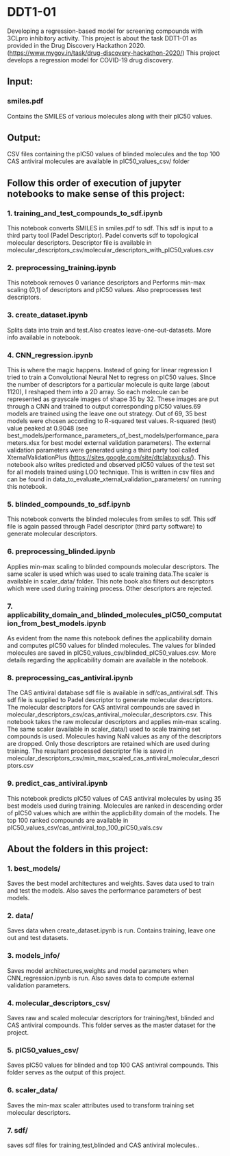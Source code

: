 # DDT1-01
Developing a regression-based model for screening compounds with 3CLpro inhibitory activity. This project is about the task DDT1-01 as provided in the Drug Discovery Hackathon 2020. (https://www.mygov.in/task/drug-discovery-hackathon-2020/)
This project develops a regression model for COVID-19 drug discovery.

## Input:

### smiles.pdf
Contains the SMILES of various molecules along with their pIC50 values.
## Output:
CSV files containing the pIC50 values of blinded molecules and the top 100 CAS antiviral molecules are available in pIC50_values_csv/ folder

## Follow this order of execution of jupyter notebooks to make sense of this project:

  ### 1. training_and_test_compounds_to_sdf.ipynb
  This notebook converts SMILES in smiles.pdf to sdf. This sdf is input to a third party tool (Padel Descriptor). Padel converts sdf to topological molecular descriptors. Descriptor file is available in molecular_descriptors_csv/molecular_descriptors_with_pIC50_values.csv
  
  ### 2. preprocessing_training.ipynb
  This notebook removes 0 variance descriptors and Performs min-max scaling (0,1) of descriptors and pIC50 values. Also preprocesses test descriptors.
  
  ### 3. create_dataset.ipynb
  Splits data into train and test.Also creates leave-one-out-datasets. More info available in notebook. 
  
  ### 4. CNN_regression.ipynb
  This is where the magic happens. Instead of going for linear regression I tried to train a Convolutional Neural Net to regress on pIC50 values. SInce the number of descriptors for a particular molecule is quite large (about 1120), I reshaped them into a 2D array. So each molecule can be represented as grayscale images of shape 35 by 32. These images are put through a CNN and trained to output corresponding pIC50 values.69 models are trained using the leave one out strategy. Out of 69, 35 best models were chosen according to R-squared test values. R-squared (test) value peaked at 0.9048 (see best_models/performance_parameters_of_best_models/performance_parameters.xlsx for best model external validation parameters). The external validation parameters were generated using a third party tool called XternalValidationPlus (https://sites.google.com/site/dtclabxvplus/). This notebook also writes predicted and observed pIC50 values of the test set for all models trained using LOO technique. This is written in csv files and can be found in data_to_evaluate_xternal_validation_parameters/ on running this notebook.
  
  ### 5. blinded_compounds_to_sdf.ipynb
  This notebook converts the blinded molecules from smiles to sdf. This sdf file is again passed through Padel descriptor (third party software) to generate molecular descriptors.
  
  ### 6. preprocessing_blinded.ipynb
  Applies min-max scaling to blinded compounds molecular descriptors. The same scaler is used which was used to scale training data.The scaler is available in scaler_data/ folder. This note book also filters out descriptors which were used during training process. Other descriptors are rejected.
  
  ### 7. applicability_domain_and_blinded_molecules_pIC50_computation_from_best_models.ipynb
  As evident from the name this notebook defines the applicability domain and computes pIC50 values for blinded molecules. The values for blinded molecules are saved in pIC50_values_csv/blinded_pIC50_values.csv. More details regarding the applicability domain are available in the notebook.
  
  ### 8. preprocessing_cas_antiviral.ipynb
  The CAS antiviral database sdf file is available in sdf/cas_antiviral.sdf. This sdf file is supplied to Padel descriptor to generate molecular descriptors. The molecular descriptors for CAS antiviral compounds are saved in molecular_descriptors_csv/cas_antiviral_molecular_descriptors.csv.
  This notebook takes the raw molecular descriptors and applies min-max scaling. The same scaler (available in scaler_data/) used to scale training set compounds is used. Molecules having NaN values as any of the descriptors are dropped. Only those descriptors are retained which are used during training. The resultant processed descriptor file is saved in molecular_descriptors_csv/min_max_scaled_cas_antiviral_molecular_descriptors.csv
  
 ### 9. predict_cas_antiviral.ipynb
 This notebook predicts pIC50 values of CAS antiviral molecules by using 35 best models used during training. Molecules are ranked in descending order of pIC50 values which are within the applicbility domain of the models. The top 100 ranked compounds are available in pIC50_values_csv/cas_antiviral_top_100_pIC50_vals.csv
 
 ## About the folders in this project:
 
 ### 1. best_models/
 Saves the best model architectures and weights. Saves data used to train and test the models. Also saves the performance parameters of best models.
 ### 2. data/
 Saves data when create_dataset.ipynb is run. Contains training, leave one out and test datasets.
 
 ### 3. models_info/
 Saves model architectures,weights and model parameters when CNN_regression.ipynb is run. Also saves data to compute external validation parameters.
 ### 4. molecular_descriptors_csv/
 Saves raw and scaled molecular descriptors for training/test, blinded and CAS antiviral compounds. This folder serves as the master dataset for the project.
 
 ### 5. pIC50_values_csv/
 Saves pIC50 values for blinded and top 100 CAS antiviral compounds. This folder serves as the output of this project.
 
 ### 6. scaler_data/
 Saves the min-max scaler attributes used to transform training set molecular descriptors.
 
 ### 7. sdf/
 saves sdf files for training,test,blinded and CAS antiviral molecules..

 
